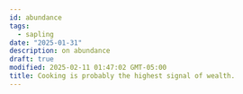 ```yaml
---
id: abundance
tags:
  - sapling
date: "2025-01-31"
description: on abundance
draft: true
modified: 2025-02-11 01:47:02 GMT-05:00
title: Cooking is probably the highest signal of wealth.
---
```

